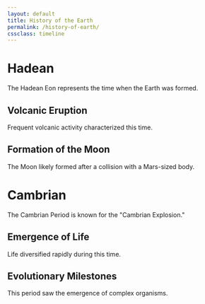 ```yaml
---
layout: default
title: History of the Earth
permalink: /history-of-earth/
cssclass: timeline
---
```


# Hadean
The Hadean Eon represents the time when the Earth was formed.

## Volcanic Eruption
Frequent volcanic activity characterized this time.

## Formation of the Moon
The Moon likely formed after a collision with a Mars-sized body.

# Cambrian
The Cambrian Period is known for the "Cambrian Explosion."

## Emergence of Life
Life diversified rapidly during this time.

## Evolutionary Milestones
This period saw the emergence of complex organisms.
